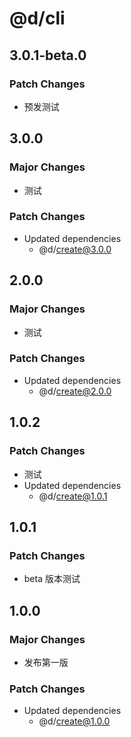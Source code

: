 # @d/cli

## 3.0.1-beta.0

### Patch Changes

- 预发测试

## 3.0.0

### Major Changes

- 测试

### Patch Changes

- Updated dependencies
  - @d/create@3.0.0

## 2.0.0

### Major Changes

- 测试

### Patch Changes

- Updated dependencies
  - @d/create@2.0.0

## 1.0.2

### Patch Changes

- 测试
- Updated dependencies
  - @d/create@1.0.1

## 1.0.1

### Patch Changes

- beta 版本测试

## 1.0.0

### Major Changes

- 发布第一版

### Patch Changes

- Updated dependencies
  - @d/create@1.0.0
